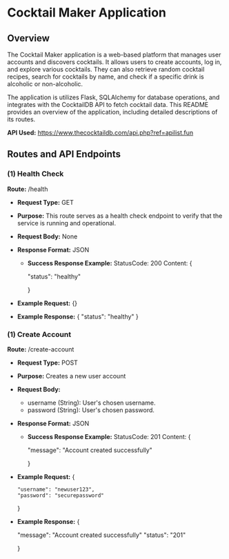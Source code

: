 # Cocktail Maker Application

## Overview
The Cocktail Maker application is a web-based platform that manages user accounts and discovers cocktails. It allows users to create accounts, log in, and explore various cocktails. They can also retrieve random cocktail recipes, search for cocktails by name, and check if a specific drink is alcoholic or non-alcoholic.

The application is utilizes Flask, SQLAlchemy for database operations, and integrates with the CocktailDB API to fetch cocktail data. This README provides an overview of the application, including detailed descriptions of its routes.

**API Used:** https://www.thecocktaildb.com/api.php?ref=apilist.fun

## Routes and API Endpoints

### (1) Health Check
**Route:** /health
  - **Request Type:** GET
  - **Purpose:** This route serves as a health check endpoint to verify that the service is running and operational.
  - **Request Body:** None
  - **Response Format:** JSON
    - **Success Response Example:**
      StatusCode: 200
      Content: 
      {

        "status": "healthy"

      }
      
  - **Example Request:**
    {}
  - **Example Response:**
    {
      "status": "healthy"
    }

### (1) Create Account
**Route:** /create-account
  - **Request Type:** POST
  - **Purpose:** Creates a new user account
  - **Request Body:** 
    - username (String): User's chosen username.
    - password (String): User's chosen password.
  - **Response Format:** JSON
    - **Success Response Example:**
      StatusCode: 201
      Content: 
      {

        "message": "Account created successfully"

      }
  - **Example Request:**
      {

        "username": "newuser123",
        "password": "securepassword"

      }
  - **Example Response:**
    {

      "message": "Account created successfully"
      "status": "201"
      
    }

